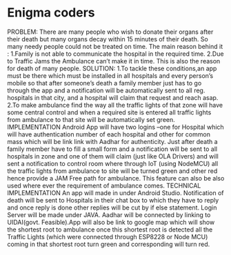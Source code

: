 # Enigma coders

PROBLEM:
	There are many people who wish to donate their organs after their death but many organs decay within 15 minutes of their death. So many needy people could not be treated on time. The main reason behind it :
	1.Family is not able to communicate the hospital in the required time.
	2.Due to Traffic Jams the Ambulance can’t make it in time.
This is also the reason for death of many people.
SOLUTION:
	1.To tackle these conditions,an app must be there which must be installed in all hospitals and every person’s mobile so that after someone’s death a family member just has to go through the app and a notification will be automatically sent to all reg. hospitals in that city, and a hospital will claim that request and reach asap.
 	2.To make ambulance find the way all the traffic lights of that zone will have some central control and when a required site is entered all traffic lights from ambulance to that site will be automatically set green.
IMPLEMENTATION
Android App will have two logins –one for Hospital which will have authentication number of each hospital and other for common mass which will be link link with Aadhar for authenticity. Just after death a family member have to fill a small form and a notification will be sent to all hospitals in zone and one of them will claim (just like OLA Drivers) and will sent a notification to control room where through IoT (using NodeMCU) all the traffic lights from ambulance to site will be turned green and other red hence provide a JAM Free path for ambulance. This feature can also be also used where ever the requirement of ambulance comes. 
TECHNICAL IMPLEMENTATION
An app will made in under Android Studio. Notification of death will be sent to Hospitals in their chat box to which they have to reply and once reply is done other replies will be cut by if else statement. Login Server will be made under JAVA. Aadhar will be connected by linking to UIDAI(govt. Feasible).App will also be link to google map which will show the shortest root to ambulance once this shortest root is detected all the Traffic Lights (which were connected through ESP8228 or Node MCU) coming in that shortest root turn green and corresponding will turn red.
